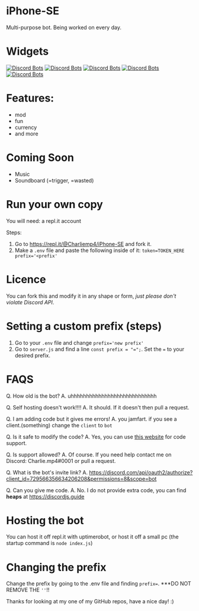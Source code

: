 # iPhone-SE
Multi-purpose bot. Being worked on every day.

# Widgets
[![Discord Bots](https://top.gg/api/widget/status/729566356634206208.svg)](https://top.gg/bot/729566356634206208)
[![Discord Bots](https://top.gg/api/widget/servers/729566356634206208.svg)](https://top.gg/bot/729566356634206208)
[![Discord Bots](https://top.gg/api/widget/upvotes/729566356634206208.svg)](https://top.gg/bot/729566356634206208)
[![Discord Bots](https://top.gg/api/widget/lib/729566356634206208.svg)](https://top.gg/bot/729566356634206208)
[![Discord Bots](https://top.gg/api/widget/owner/729566356634206208.svg)](https://top.gg/bot/729566356634206208)

# Features:
- mod
- fun
- currency
- and more

# Coming Soon
- Music
- Soundboard (=trigger, =wasted)

# Run your own copy
You will need: 
a repl.it account

Steps:
1. Go to https://repl.it/@Charliemp4/iPhone-SE and fork it.
2. Make a `.env` file and paste the following inside of it:
`token=TOKEN_HERE
prefix='<prefix'`

# Licence
You can fork this and modify it in any shape or form, *just please don't violate Discord API*.

# Setting a custom prefix (steps)
1. Go to your `.env` file and change `prefix='new prefix'`
2. Go to `server.js` and find a line `const prefix = "=";`. Set the `=` to your desired prefix.

# FAQS
Q. How old is the bot?
A. uhhhhhhhhhhhhhhhhhhhhhhhhhhhh

Q. Self hosting doesn't work!!!!
A. It should. If it doesn't then pull a request.

Q. I am adding code but it gives me errors!
A. you jamfart. if you see a client.(something) change the `client` to `bot`


Q. Is it safe to modify the code?
A. Yes, you can use [this website](https://discordjs.guide) for code support. 

Q. Is support allowed?
A. Of course. If you need help contact me on Discord: Charlie.mp4#0001 or pull a request.

Q. What is the bot's invite link?
A. https://discord.com/api/oauth2/authorize?client_id=729566356634206208&permissions=8&scope=bot

Q. Can you give me code.
A. No. I do not provide extra code, you can find **heaps** at https://discordjs.guide

# Hosting the bot
You can host it off repl.it with uptimerobot, or host it off a small pc (the startup command is `node index.js`)

# Changing the prefix
Change the prefix by going to the .env file and finding `prefix=`. ***DO NOT REMOVE THE `''`!!

Thanks for looking at my one of my GitHub repos, have a nice day! :)
